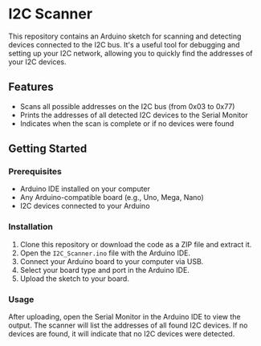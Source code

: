 # I2C Scanner

This repository contains an Arduino sketch for scanning and detecting devices connected to the I2C bus. It's a useful tool for debugging and setting up your I2C network, allowing you to quickly find the addresses of your I2C devices.

## Features

- Scans all possible addresses on the I2C bus (from 0x03 to 0x77)
- Prints the addresses of all detected I2C devices to the Serial Monitor
- Indicates when the scan is complete or if no devices were found

## Getting Started

### Prerequisites

- Arduino IDE installed on your computer
- Any Arduino-compatible board (e.g., Uno, Mega, Nano)
- I2C devices connected to your Arduino

### Installation

1. Clone this repository or download the code as a ZIP file and extract it.
2. Open the `I2C_Scanner.ino` file with the Arduino IDE.
3. Connect your Arduino board to your computer via USB.
4. Select your board type and port in the Arduino IDE.
5. Upload the sketch to your board.

### Usage

After uploading, open the Serial Monitor in the Arduino IDE to view the output. The scanner will list the addresses of all found I2C devices. If no devices are found, it will indicate that no I2C devices were detected.